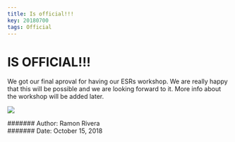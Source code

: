 ```yaml
---
title: Is official!!!
key: 20180700
tags: Official 
---
```



# IS OFFICIAL!!!

We got our final aproval for having our ESRs workshop. We are really happy that this will be possible and we are looking forward to it. 
More info about the workshop will be added later. 

![](https://i.imgur.com/KMVYY8O.png)  


####### Author: Ramon Rivera  
####### Date: October 15, 2018  
